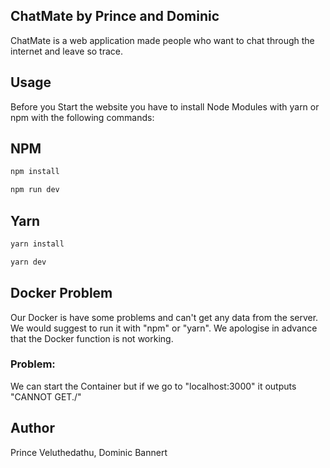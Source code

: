 ## ChatMate by Prince and Dominic

ChatMate is a web application made people who want to chat through the internet and leave so trace.

## Usage
Before you Start the website you have to install Node Modules with yarn or npm with the following commands:

## NPM
```bash
npm install 
```
```bash
npm run dev 
```
## Yarn 
```bash
yarn install 
```
```bash
yarn dev 
```

## Docker Problem 

Our Docker is have some problems and can't get any data from the server.
We would suggest to run it with "npm" or "yarn".
We apologise in advance that the Docker function is not working.
### Problem:
We can start the Container but if we go to "localhost:3000" it outputs "CANNOT GET./"

## Author 
Prince Veluthedathu, 
Dominic Bannert
